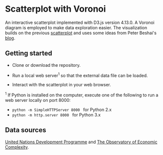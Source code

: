 # Scatterplot with Voronoi

An interactive scatterplot implemented with D3.js version 4.13.0.
A Voronoi diagram is employed to make data exploration easier. 
The visualization builds on the previous [scatterplot](https://github.com/leandrocollares/scatterplot-with-tooltip) and uses some ideas from Peter Beshai's [blog](https://peterbeshai.com/scatterplot-in-d3-with-voronoi-interaction.html). 
  
## Getting started

* Clone or download the repository. 

* Run a local web server<sup>1</sup> so that the external data file can be loaded.

* Interact with the scatterplot in your web browser.

<sup>1</sup> If Python is installed on the computer, execute one of the following to run a web server locally on port 8000: 

* ```python -m SimpleHTTPServer 8000 ``` for Python 2.x
* ```python -m http.server 8000 ``` for Python 3.x

## Data sources

[United Nations Development Programme](http://hdr.undp.org/en/content/inequality-adjusted-human-development-index-ihdi) and [The Observatory of Economic Complexity](https://atlas.media.mit.edu/en/rankings/country/eci/).